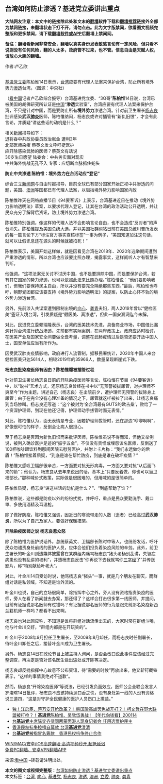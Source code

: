  <h2>台湾如何防止渗透？基进党立委讲出重点</h2> <p class="notice"><b>大陆网友注意：本文中的链接除此处和文末的<a href="https://github.com/bannedbook/fanqiang" >翻墙</a>软件下载和<a href="https://github.com/killgcd/justmysocks/blob/master/README.md">翻墙推荐</a>链接外全部为禁网链接，未翻墙状态下打不开，请勿点击。此为文字版禁闻，欲看图文视频完整版和更多禁闻，请下载<a href="https://github.com/bannedbook/fanqiang">翻墙软件或APP</a>后翻墙上禁闻网。</p><p>备注：翻墙看新闻非常安全，翻墙以真实身份发表敏感言论有一定风险，但只看不说则没有任何风险，翻的人太多，政府管不过来，也不管。信息自由是天赋人权，请放心大胆的翻墙。</b></p>  <div class="entry"> <p>作者:卢乙欣</p> <p><br /> <a href="https://www.bannedbook.org/bnews/tag/%e5%9f%ba%e8%bf%9b%e5%85%9a/" class="st_tag internal_tag" rel="tag" title="标签 基进党 下的日志">基进党</a><a href="https://www.bannedbook.org/bnews/tag/%e7%ab%8b%e5%a7%94/" class="st_tag internal_tag" rel="tag" title="标签 立委 下的日志">立委</a>陈柏惟14日表示，<a href="https://www.bannedbook.org/bnews/tag/%e5%8f%b0%e6%b9%be/" class="st_tag internal_tag" rel="tag" title="标签 台湾 下的日志">台湾</a>应要有代理人法案来保护台湾，防止所有境外势力<a href="https://www.bannedbook.org/bnews/tag/%E6%B8%97%E9%80%8F/" class="st_tag internal_tag" rel="tag" title="标签 渗透 下的日志">渗透</a>台湾。（图源：中央社） </p> <p> （<span class='wp_keywordlink_affiliate'><a href="https://www.secretchina.com/" title="看中国" target="_blank">看中国</a></span>记者卢乙欣综合报导）台湾基进党立委、“3Q哥”<strong>陈柏惟</strong>14日说，台湾已被美国的胡佛研究所认证是<span class='wp_keywordlink_affiliate'><a href="https://www.bannedbook.org/" title="中国" target="_blank">中国</a></span>“<strong>渗透</strong>实验室”，台湾应要有代理人法案来保护台湾，不只是针对中国，而是要防止所有<strong>境外势力</strong>渗透台湾。针对前卫生署长<a href="https://www.bannedbook.org/bnews/tag/%e6%9d%a8%e5%bf%97%e8%89%af/" class="st_tag internal_tag" rel="tag" title="标签 杨志良 下的日志">杨志良</a>批评感染<strong>武汉<a href="https://www.bannedbook.org/bnews/tag/%e8%82%ba%e7%82%8e/" class="st_tag internal_tag" rel="tag" title="标签 肺炎 下的日志">肺炎</a></strong>医师，陈柏惟纳闷，杨志良或许对插管有“新仇旧恨”，才会有此言论，并质疑“讲这些话的动机是什么？” </p> <p>相关<span class='wp_keywordlink_affiliate'><a href="https://www.bannedbook.org/" title="新闻">新闻</a></span>报导如下：<br /> 退将吞中共政协委员政治献金 遭判2年<br /> 北部医师染疫 蔡英文发文呼吁挺医护<br /> 应开除感染武肺的医师？蔡英文有话说<br /> 30岁生日愿望 陆委会：中共务实面对现实<br /> 中共海外统战无孔不入 专家：应切断血脉抓住蛇头 </p> <p><strong>防止中共渗透 陈柏惟：境外势力在台活动应“登记”</strong> </p> <p>综合三立<span class='wp_keywordlink_affiliate'><a href="https://www.bannedbook.org/" title="新闻网">新闻网</a></span>与自由时报报导，目前全球已有部分国家开始正视中共渗透的问题，美国、<a href="https://www.bannedbook.org/bnews/tag/%e6%be%b3%e6%b4%b2/" class="st_tag internal_tag" rel="tag" title="标签 澳洲 下的日志">澳洲</a>等国都已有代理人法案，以阻挡境外势力影响国家内政 </p> <p>陈柏惟昨天在网络直播节目《94要客诉》上表示，台湾基进近日在推动《境外势力影响透明法》草案，以要求代理人登记，让其在台湾的政治活动公开透明，并让民众充分了解背后资讯，防止境外势力渗透台湾。 </p>  <p>陈柏惟特别强调，像这样的代理人法不会影响言论自由，也不会造成“反对者”的声音消失。陈柏惟提及美国总统大选，并以美国社群网站日前在美国总统川普所发表的每一篇言论下方“标注官方事实查核标签”一事为例子，“美国知道加注这句话，就可以让假讯息还在源头的时候就被掐死！” </p> <p>陈柏惟表示，美国开始这样做，就是因看见台湾在2018年、2020年选举期间遭到严重渗透的情形，所以台湾也应该要比照办理，揭露事实，这样阅听人才有智慧来判断。 </p> <p>他强调，“这项法案无关讨不讨厌中国，也不是要排除中国，而是要保护台湾，若有其它国家的势力渗透，也可以依照此法来比照办理。”陈柏惟说：“他们要影响我们，但我们要保持民主自由，所以并没有要完全隔绝那些东西。”最后，陈柏惟也呼吁，朝野党团都应该要支持《境外势力影响透明法》的提案，以防止心怀不轨的境外势力渗透台湾。 </p> <p>另外，先前涉入共谍案遭到限制出境的<a href="https://www.bannedbook.org/bnews/tag/%e5%90%91%e5%bf%83/" class="st_tag internal_tag" rel="tag" title="标签 向心 下的日志">向心</a>、<a href="https://www.bannedbook.org/bnews/tag/%e9%be%9a%e9%9d%92/" class="st_tag internal_tag" rel="tag" title="标签 龚青 下的日志">龚青</a>夫妇，两人2019年曾以“健检医美”签证入境台湾，引发质疑是“假医美、真渗透”，但此一国安漏洞迄今未解。 </p> <p>对此，民进党立委赖瑞隆表示，台湾的医美技术先进，具备商业市场，中国借此漏洞针对台湾进行统战渗透，先前都有实际案例，在两岸政策上，政府应适时检讨，在医美产业及国家安全间要做全盘考量，调整在武肺疫情过后是否还要开放中国人士，国安单位应当有所作为。 </p> <p>因受武汉肺炎疫情影响，政府进行人流管制，据移民署统计，2020年中国人来台健检医美只达5614人，相较2019年的35966人，数量呈现断崖式下跌。 </p> <p><strong>杨志良批染疫医师有因由？陈柏惟爆被插管过程</strong> </p>  <p>针对前卫生署长杨志良日前的开除染疫医师等言论，陈柏惟在节目《94要客诉》中，以“说书”艺术方式，还原杨志良曾经在书中以“无预警被拔尿管，对护理师不爽至今”作为主题，讲述自己（杨志良）在出院前夕，遭护理师无预警的拔除身上尿管；由于在完全没有心理准备的情况之下，尿管就这样被拉了出来，让杨志良痛到当场惨叫。杨志良还写道：“这个被封为‘全台湾最有GUTS的欧吉桑’，败给了一个资深护理师，到现在他还记得，护理师动手拔管时面无表情。” </p> <p>对此，陈柏惟认为，面无表情是专业，因若护理师拔管时，还在那边“咿咿啊啊”，好像很可怕的样子，反倒会让病人很担心。 </p> <p>至于杨志良是否因为新仇旧恨而来批评医师，陈柏惟虽说不得而知，但他又举例说，被列入确诊医护足迹的“振宇五金”，不仅没有责怪或埋怨该名医师，反倒送了100杯咖啡跟饮料到那间医院去慰劳医护，并附上卡片称：“我们永远做你的后盾！”陈柏惟接着质疑，“到底是谁在帮忙防疫，到底是谁在破坏疫情？” </p> <p>陈柏惟又感叹卫福部很辛苦，一方面要对抗无形病毒，一方面又要对抗“从后面飞来的箭”；他认为，杨志良从去年来说出的话，基本上“只要反着做，你也可以当卫福部长。”那种喊价式政策，实际做是很困难的，但用喊的是很简单的。 </p> <p>陈柏惟质疑，杨志良“讲这些话的动机是什么？”、“到底帮助了谁？” </p> <p>陈柏惟说，这些都是防疫以外的纷纷扰扰，并呼吁，重点是民众要勤洗手、戴口罩、多使用酒精及耳温枪。 </p> <p>除了做好防疫，陈柏惟又强调，因近日的寒流带走的人数（逝者）已经高过<strong>武汉肺炎</strong>，所以为了自己及家人，要做好保暖措施。 </p>  <p><strong>开除染疫医师之说 杨志良惹众怒</strong> </p> <p>除了陈柏惟为医护说话外，总统蔡英文、卫福部长陈时中等人，也纷纷发话，呼吁民众勿谴责身处前线的医护人员，应体会他们担负着染疫风险的辛劳。此外，前卫生署长的叶金川则遭媒体披露曾在某群组内痛骂杨志良“猪头老杨别乱讲，失智症病患也没有乱讲的权利”，并遭杨志良反击“你再说下去我就骂你<span class='wp_keywordlink'><a href="https://www.bannedbook.org/forum24/topic4746.html" title="《三字经》原文+录音+译文" target="_blank">三字经</a></span>了”并传送影片，称“特别献给叶老大”。 </p> <p>对此，叶金川14日受访时说，他骂杨志良“猪头”一事，就是几个朋友在聊天，而群组对话是私领域，不知道是谁外流的。 </p> <p>叶金川也说，自己的立场很简单，除指挥中心之外，旁人没有资格指责染疫的医师，旁人在看了新闻就去办案，那还得了？这样会打击很多第一线医师。并提问，目前有证据说那名医师有过错吗？有证据说那名医师的行为是跟先前那名染疫新西兰籍机师一样吗？都看不出来啊。 </p> <p>杨志良也对此回应称，不知道是谁将群组对话流传出去的，大家时常在群组斗嘴，他与叶金川交好，“群组内都是在开玩笑的”。 </p> <p>叶金川于2008年9月担任卫生署长，至2009年8月卸任，而杨志良时任副署长，待叶金川卸任之后，接替叶金川成为卫生署长。 </p> <p>另外，杨志良14日在政论节目上被主持人询问，是否会改口说此事件应该经过完整调查，再决定是否对该名医生做出惩处或开除等决定。 </p>  <p>杨志良却反批指挥中心故意不公布资讯，待“需要的时候”再放出来，他又斩钉截铁表示，“这样的事情我绝对不道歉”。 </p> <p>然而，杨志良“开除染疫医师”等说法，已经引发负面效应，医师公会全联会发言人罗浚暄14日批评，杨志良不应该持续逞口舌之快，没有身处第一线的人没有资格说三道四，“这是对守护全民健康的医护人员伤口上撒盐。”</p> <ul class='op-related-articles' title='相关阅读'> <li><a href='https://www.bannedbook.org/bnews/taiwannews/20200114/1258917.html' target='_blank'>独！江启臣、蒋万安开枪改革？！韩国瑜高雄罢免战开打？！柯文哲在野大联盟被打枪？！<b>基进党</b>陈柏惟、吴欣岱勇战！【年代向钱看】200114</a></li> <li><a href='https://www.bannedbook.org/bnews/baitai/20200104/1253384.html' target='_blank'>台<b>基进党</b>主席陈奕齐偕同两蒙面港人现身记者会 吁用选票护民主</a></li> <li><a href='https://www.bannedbook.org/bnews/headline/20190917/1192241.html' target='_blank'>香港民权抗争控擅自募款 台湾<b>基进党</b>澄清</a></li> <li><a href='https://www.bannedbook.org/bnews/headline/20190916/1192167.html' target='_blank'>台<b>基进党</b>被指冒名筹款　香港民权抗争终止合作</a></li> </ul> <p class="texttj"> <a href="https://github.com/bannedbook/fanqiang/wiki/V2ray%E6%9C%BA%E5%9C%BA" target="_blank">WIN/MAC/安卓/iOS高速翻墙:高清视频秒开,超低延迟</a><br/> <a href="https://github.com/bannedbook/fanqiang/wiki/%E7%A6%81%E9%97%BB%E7%BD%91%E5%AE%89%E5%8D%93%E7%BF%BB%E5%A2%99%E6%96%B0%E9%97%BBAPP" target="_blank">免费PC翻墙、安卓VPN翻墙APP</a></p><p> 来源:<a href="https://m.secretchina.com/news/gb/2021/01/15/959187.html" class="src_link">看中国</a> &#8211;转载请注明出处。</p><a name='sharetosocial'></a>       <div><b>本文的图文或视频完整版</b>：<a href='https://www.bannedbook.org/bnews/comments/20210115/1468054.html'>台湾如何防止渗透？基进党立委讲出重点</a></div>  </div><!--END ENTRY--> <div class="postfooter"> <div>本文标签：<a href="https://www.bannedbook.org/bnews/tag/%e5%8f%b0%e6%b9%be/" rel="tag">台湾</a>, <a href="https://www.bannedbook.org/bnews/tag/%e5%90%91%e5%bf%83/" rel="tag">向心</a>, <a href="https://www.bannedbook.org/bnews/tag/%e5%9f%ba%e8%bf%9b%e5%85%9a/" rel="tag">基进党</a>, <a href="https://www.bannedbook.org/bnews/tag/%e6%9d%a8%e5%bf%97%e8%89%af/" rel="tag">杨志良</a>, <a href="https://www.bannedbook.org/bnews/tag/%E6%B8%97%E9%80%8F/" rel="tag">渗透</a>, <a href="https://www.bannedbook.org/bnews/tag/%e6%be%b3%e6%b4%b2/" rel="tag">澳洲</a>, <a href="https://www.bannedbook.org/bnews/tag/%e7%ab%8b%e5%a7%94/" rel="tag">立委</a>, <a href="https://www.bannedbook.org/bnews/tag/%e8%82%ba%e7%82%8e/" rel="tag">肺炎</a>, <a href="https://www.bannedbook.org/bnews/tag/%e9%be%9a%e9%9d%92/" rel="tag">龚青</a></div>  </div><!--END POSTFOOTER--> 